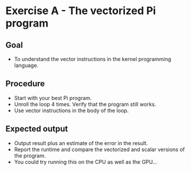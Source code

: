 Exercise A - The vectorized Pi program
======================================

Goal
----
* To understand the vector instructions in the kernel programming language.

Procedure
---------
* Start with your best Pi program.
* Unroll the loop 4 times.
  Verify that the program still works.
* Use vector instructions in the body of the loop.

Expected output
---------------
* Output result plus an estimate of the error in the result.
* Report the runtime and compare the vectorized and scalar versions of the program.
* You could try running this on the CPU as well as the GPU...
